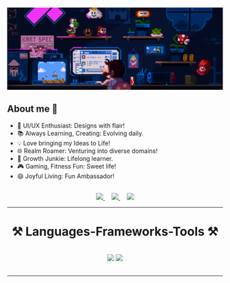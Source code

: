 
<!--<h1 align="center">Code enthusiast crafting digital dreams ✨</h1>-->
![My cool gif](https://github.com/YuvrajDevs/YuvrajDevs/raw/main/save.gif)
<h2>About me 💫 </h2>
<div>
    
- 🎨 UI/UX Enthusiast: Designs with flair!
- 📚 Always Learning, Creating: Evolving daily.
- 💡 Love bringing my Ideas to Life!
- 🌐 Realm Roamer: Venturing into diverse domains!
- 🌱 Growth Junkie: Lifelong learner.
- 🎮 Gaming, Fitness Fun: Sweet life!
- 😄 Joyful Living: Fun Ambassador!

 </div>

<br/>
 <div align="center"> 
  <a href="https://www.linkedin.com/in/yuvraj-singh-shekhawat-4404b4283" target="_blank">
    <img src="https://img.shields.io/badge/LinkedIn-0077B5?style=for-the-badge&logo=linkedin&logoColor=white" target="_blank" />
  </a>&nbsp;&nbsp;&nbsp;
  <a href="mailto:workwithyuvraj0712@gmail.com">
    <img src="https://img.shields.io/badge/Gmail-333333?style=for-the-badge&logo=gmail&logoColor=red" />
  </a>&nbsp;&nbsp;&nbsp;
  <a href="https://www.behance.net/yuvrajsingh0712" target="_blank">
     <img src="https://img.shields.io/badge/-Behance-blue?style=for-the-badge&logo=behance&logoColor=white" target="_blank" /> 
  </a>
</div>

<hr/>

<h1 align="center">⚒️ Languages-Frameworks-Tools ⚒️</h1>
<br/>
<div align="center">
    <img src="https://skillicons.dev/icons?i=html,css,javascript,react,bootstrap,mui,figma,tailwind,r&theme=light" />
    <img src="https://skillicons.dev/icons?i=python,firebase,c,cpp,java,mysql,sqlite,&theme=light" /><br>
</div>

<br/>
<hr/>





